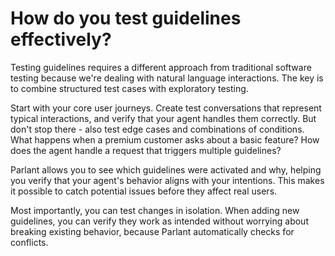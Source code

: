 # How do you test guidelines effectively?

Testing guidelines requires a different approach from traditional software testing because we're dealing with natural language interactions. The key is to combine structured test cases with exploratory testing.

Start with your core user journeys. Create test conversations that represent typical interactions, and verify that your agent handles them correctly. But don't stop there - also test edge cases and combinations of conditions. What happens when a premium customer asks about a basic feature? How does the agent handle a request that triggers multiple guidelines?

Parlant allows you to see which guidelines were activated and why, helping you verify that your agent's behavior aligns with your intentions. This makes it possible to catch potential issues before they affect real users.

Most importantly, you can test changes in isolation. When adding new guidelines, you can verify they work as intended without worrying about breaking existing behavior, because Parlant automatically checks for conflicts.
